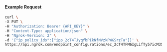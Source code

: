 <!-- Code generated for API Clients. DO NOT EDIT. -->

#### Example Request

```bash
curl \
-X PUT \
-H "Authorization: Bearer {API_KEY}" \
-H "Content-Type: application/json" \
-H "Ngrok-Version: 2" \
-d '{"ip_policy_ids":["ipp_2cT4TJyqfbPIkNfNVzkPWGSrzTa"]}' \
https://api.ngrok.com/endpoint_configurations/ec_2cT4TFM6IgLifTy57icM3SZU8vs/ip_policy
```
